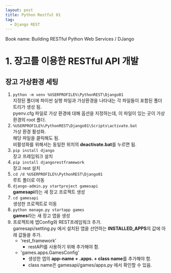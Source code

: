 ```yaml
---
layout: post
title: Python Restful 01
tag:
  - Django REST
---
```


Book name: Building RESTful Python Web Services / DJango

# 1. 장고를 이용한 RESTful API 개발

## 장고 가상환경 세팅
1. `python -m venv %USERPROFILE%\PythonREST\Django01`  
지정된 폴더에 파이썬 실행 파일과 가상환경을 나타내는 각 파일들이 포함된 폴더 트리가 생성 됨.  
pyenv.cfg 파일로 가상 환경에 대해 옵션을 지정하는데, 이 파일이 있는 곳이 가상 환경의 root 폴더.
1. `%USERPROFILE%\PythonREST\Django01\Scripts\activate.bat`  
가상 환경 활성화.  
해당 파일을 클릭해도 됨.  
비활성화를 위해서는 동일한 위치의 **deactivate.bat**를 누르면 됨.  
2. `pip install django`  
장고 프레임워크 설치
3. `pip install djangorestframework`  
장고 rest 설치
4. `cd /d %USERPROFILE%\PythonREST\Django01`  
루트 폴더로 이동
6. `django-admin.py startproject gamesapi`  
**gamesapi**라는 새 장고 프로젝트 생성
7. `cd gamesapi`  
생성한 프로젝트로 이동
8. `python manage.py startapp games`  
**games**라는 새 장고 앱을 생성
9.  프로젝트에 앱Config와 REST프레임워크 추가.  
gamesapi/setting.py 에서 설치된 앱을 선언하는 **INSTALLED_APPS**의 값에 아래 값들을 추가.  
    - 'rest_framework'
      - restAPI를 사용하기 위해 추가해야 함.
    - 'games.apps.GamesConfig'
      - 생성한 앱의 **app-name + .apps. + class name**를 추가해야 함.
      - class name은 gamesapi/games/apps.py 에서 확인할 수 있음.